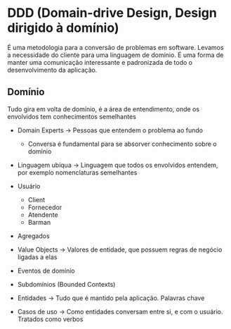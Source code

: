 # DDD (Domain-drive Design, Design dirigido à domínio)
É uma metodologia para a conversão de problemas em software. Levamos a necessidade do cliente para uma
linguagem de domínio.
É uma forma de manter uma comunicação interessante e padronizada de todo o desenvolvimento da aplicação.

## Domínio
Tudo gira em volta de domínio, é a área de entendimento, onde os envolvidos tem conhecimentos semelhantes

- Domain Experts -> Pessoas que entendem o problema ao fundo
  - Conversa é fundamental para se absorver conhecimento sobre o domínio
- Linguagem ubíqua -> Linguagem que todos os envolvidos entendem, por exemplo nomenclaturas semelhantes

- Usuário
  - Client
  - Fornecedor
  - Atendente
  - Barman

- Agregados
- Value Objects -> Valores de entidade, que possuem regras de negócio ligadas a elas
- Eventos de domínio
- Subdomínios (Bounded Contexts)
- Entidades -> Tudo que é mantido pela aplicação. Palavras chave
- Casos de uso -> Como entidades conversam entre si, e com o usuário. Tratados como verbos
